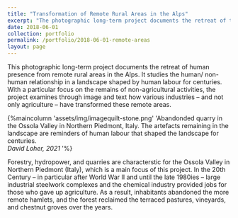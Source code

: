 ```yaml
---
title: "Transformation of Remote Rural Areas in the Alps"
excerpt: "The photographic long-term project documents the retreat of the human presence from remote rural areas in the Alps ..."
date: 2018-06-01
collection: portfolio
permalink: /portfolio/2018-06-01-remote-areas
layout: page
---
```

This photographic long-term project documents the retreat of human presence from remote rural areas in the Alps. It studies the human/ non-human relationship in a landscape shaped by human labour  for centuries. With a particular focus on the remains of non-agricultural activities, the project examines through image and text how various industries – and not only agriculture – have transformed these remote areas.

{%maincolumn 'assets/img/imagequilt-stone.png' 'Abandonded quarry in the Ossola Valley in Northern Piedmont, Italy. The artefacts remaining in the landscape are reminders of human labour that shaped the landscape for centuries. <br>*David Loher, 2021* '%}

Forestry, hydropower, and quarries are characterstic for the Ossola Valley in Northern Piedmont (Italy), which is a main focus of this project. In the 20th Century – in particular after World War II and until the late 1980ies – large industrial steelwork complexes and the chemical industry provided jobs for those who gave up agriculture. As a result, inhabitants abandoned the more remote hamlets, and the forest reclaimed the terraced pastures, vineyards, and chestnut groves over the years.
